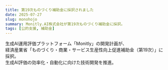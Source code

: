 ```yaml
---
title: 第19次ものづくり補助金に採択されました
date: 2025-07-27
slug: monohojo
summary: Monitly.AI株式会社が第19次ものづくり補助金に採択。
tags: [公的支援, 補助金]
---
```


生成AI運用評価プラットフォーム「Monitly」の開発計画が、  
経済産業省「ものづくり・商業・サービス生産性向上促進補助金（第19次）」に採択。  
生成AI評価の効率化・自動化に向けた技術開発を推進。
